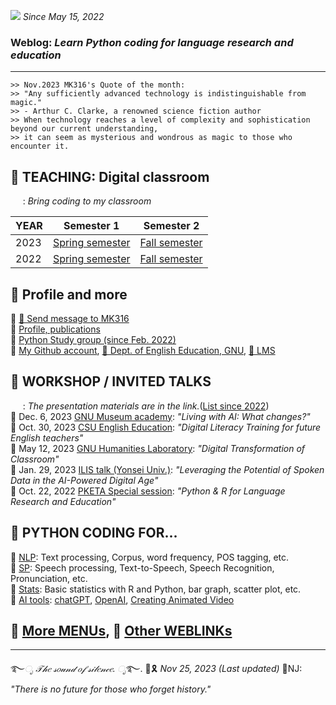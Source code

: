 ![](https://komarev.com/ghpvc/?username=MK316&color=blueviolet&label=VISIT+count) _Since May 15, 2022_  
  

### Weblog: _Learn Python coding for language research and education_  
--- 
~~~
>> Nov.2023 MK316's Quote of the month:
>> "Any sufficiently advanced technology is indistinguishable from magic."
>> - Arthur C. Clarke, a renowned science fiction author
>> When technology reaches a level of complexity and sophistication beyond our current understanding,
>> it can seem as mysterious and wondrous as magic to those who encounter it. 
~~~

## 🌱 **TEACHING: Digital classroom**   
&nbsp;&nbsp;&nbsp;&nbsp;&nbsp;: _Bring coding to my classroom_  

|YEAR|Semester 1|Semester 2|
|---|---|---|    
|2023|[Spring semester](https://github.com/MK316/Spring2023/blob/main/README.md)|[Fall semester](https://github.com/MK316/Fall2023/blob/main/README.md)|   
|2022|[Spring semester](/res/teaching.md)| [Fall semester](/res/teaching.md)|     



## 🌱 **Profile and more**   
🔸 [📨 Send message to MK316](https://share.hsforms.com/1Av0hl41zRH-ldBftgLjM4Qqhro2)  
🔸 [Profile, publications](https://github.com/MK316/MK316.github.io/blob/main/res/profile.md)     
🔸 [Python Study group (since Feb. 2022)](https://github.com/MK316/MK316.github.io/blob/main/study.md)  
🔸 [My Github account](github.com/MK316), [🏢 Dept. of English Education, GNU](https://englishedu.gnu.ac.kr), [🎋 LMS](https://rec.ac.kr/gnu)    


## 🌱 **WORKSHOP / INVITED TALKS**   
&nbsp;&nbsp;&nbsp;&nbsp;&nbsp;: _The presentation materials are in the link._([List since 2022](https://github.com/MK316/workshops/blob/main/README.md))    
🔸 Dec. 6, 2023 [GNU Museum academy](https://github.com/MK316/workshops/blob/main/20231206/README.md): _"Living with AI: What changes?"_   
🔸 Oct. 30, 2023 [CSU English Education](https://github.com/MK316/workshops/blob/main/2023CSU/readme.md): _"Digital Literacy Training for future English teachers"_  
🔸 May 12, 2023 [GNU Humanities Laboratory](https://github.com/MK316/workshops/blob/main/20230512_GNU/README.md): _"Digital Transformation of Classroom"_  
🔸 Jan. 29, 2023 [ILIS talk (Yonsei Univ.)](https://github.com/MK316/workshops/blob/main/20230126_yonsei/index.md): _"Leveraging the Potential of Spoken Data in the AI-Powered Digital Age"_    
🔸 Oct. 22, 2022 [PKETA Special session](https://github.com/MK316/pketa22/blob/main/README.md): _"Python & R for Language Research and Education"_   

 
## 🌱 **PYTHON CODING FOR...**   
🔸 [NLP](/res/nlp_tools.md): Text processing, Corpus, word frequency, POS tagging, etc.    
🔸 [SP](/res/sp_tools.md): Speech processing, Text-to-Speech, Speech Recognition, Pronunciation, etc.    
🔸 [Stats](/res/stats1.md): Basic statistics with R and Python, bar graph, scatter plot, etc.   
🔸 [AI tools](https://github.com/MK316/OpenAI): [chatGPT](https://chat.openai.com/chat), [OpenAI](https://openai.com/), [Creating Animated Video](https://github.com/MK316/Spring2023/blob/main/Animated_Video_with_AI.ipynb)  


## 🍃 [**More MENUs**](https://github.com/MK316/MK316.github.io/blob/main/moremenu.md), 🍃 [**Other WEBLINKs**](https://github.com/MK316/MK316.github.io/blob/main/otherlinks.md)


---
   ࿐*ೃ 𝒯𝒽𝑒 𝓈𝑜𝓊𝓃𝒹 𝑜𝒻 𝓈𝒾𝓁𝑒𝓃𝒸𝑒. ೃ*࿐. 
💜🎗️ _Nov 25, 2023 (Last updated)_ 🚫NJ: _"There is no future for those who forget history."_   

